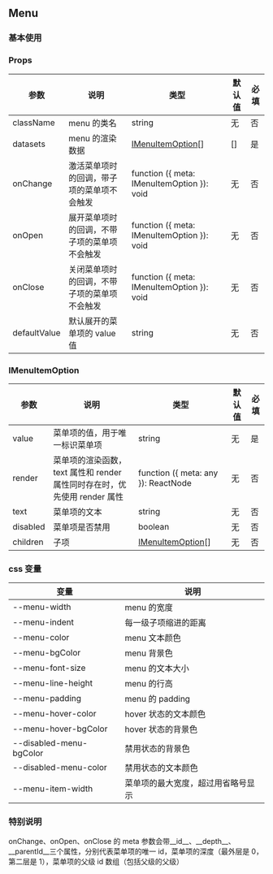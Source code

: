 ## Menu

### 基本使用

<code src="../demo/menu/menu1.tsx"></code>

### Props

| 参数         | 说明                                         | 类型                                       | 默认值 | 必填 |
| ------------ | -------------------------------------------- | ------------------------------------------ | ------ | ---- |
| className    | menu 的类名                                  | string                                     | 无     | 否   |
| datasets     | menu 的渲染数据                              | [IMenuItemOption](#imenuitemoption)[]      | []     | 是   |
| onChange     | 激活菜单项时的回调，带子项的菜单项不会触发   | function ({ meta: IMenuItemOption }): void | 无     | 否   |
| onOpen       | 展开菜单项时的回调，不带子项的菜单项不会触发 | function ({ meta: IMenuItemOption }): void | 无     | 否   |
| onClose      | 关闭菜单项时的回调，不带子项的菜单项不会触发 | function ({ meta: IMenuItemOption }): void | 无     | 否   |
| defaultValue | 默认展开的菜单项的 value 值                  | string                                     | 无     | 否   |

### IMenuItemOption

| 参数     | 说明                                                                      | 类型                                  | 默认值 | 必填 |
| -------- | ------------------------------------------------------------------------- | ------------------------------------- | ------ | ---- |
| value    | 菜单项的值，用于唯一标识菜单项                                            | string                                | 无     | 是   |
| render   | 菜单项的渲染函数，text 属性和 render 属性同时存在时，优先使用 render 属性 | function ({ meta: any }): ReactNode   | 无     | 否   |
| text     | 菜单项的文本                                                              | string                                | 无     | 否   |
| disabled | 菜单项是否禁用                                                            | boolean                               | 无     | 否   |
| children | 子项                                                                      | [IMenuItemOption](#imenuitemoption)[] | 无     | 否   |

### css 变量

| 变量                    | 说明                               |
| ----------------------- | ---------------------------------- |
| --menu-width            | menu 的宽度                        |
| --menu-indent           | 每一级子项缩进的距离               |
| --menu-color            | menu 文本颜色                      |
| --menu-bgColor          | menu 背景色                        |
| --menu-font-size        | menu 的文本大小                    |
| --menu-line-height      | menu 的行高                        |
| --menu-padding          | menu 的 padding                    |
| --menu-hover-color      | hover 状态的文本颜色               |
| --menu-hover-bgColor    | hover 状态的背景色                 |
| --disabled-menu-bgColor | 禁用状态的背景色                   |
| --disabled-menu-color   | 禁用状态的文本颜色                 |
| --menu-item-width       | 菜单项的最大宽度，超过用省略号显示 |

### 特别说明

onChange、onOpen、onClose 的 meta 参数会带\_\_id\_\_、\_\_depth\_\_、\_\_parentId\_\_三个属性，分别代表菜单项的唯一 id，菜单项的深度（最外层是 0，第二层是 1），菜单项的父级 id 数组（包括父级的父级）
